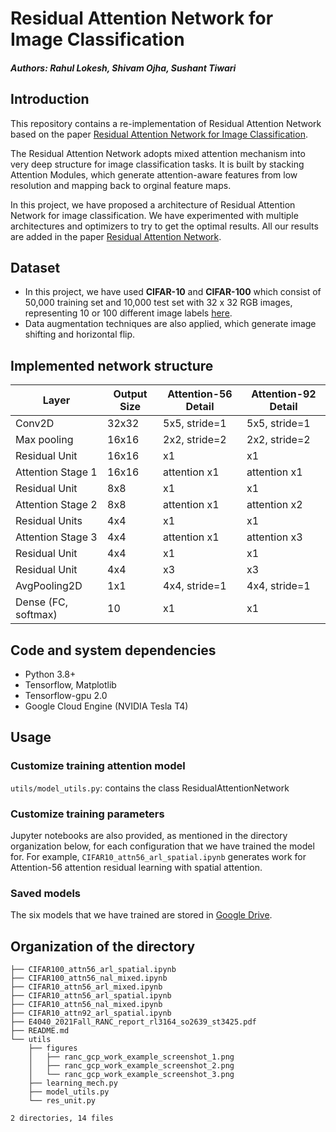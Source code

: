 # Residual Attention Network for Image Classification
##### Authors: Rahul Lokesh, Shivam Ojha, Sushant Tiwari

##  Introduction
This repository contains a re-implementation of Residual Attention Network based on the paper [Residual Attention Network for Image Classification](https://arxiv.org/pdf/1704.06904.pdf).

The Residual Attention Network adopts mixed attention mechanism into very deep structure for image classification tasks. It is built by stacking Attention Modules, which generate attention-aware features from low resolution and mapping back to orginal feature maps.

In this project, we have proposed a architecture of Residual Attention Network for image classification. We have experimented with multiple architectures and optimizers to try to get the optimal results. All our results are added in the paper [Residual Attention Network](https://github.com/ecbme4040/e4040-2021fall-project-RANC-rl3164-so2639-st3425/blob/main/E4040_2021Fall_RANC_report_rl3164_so2639_st3425.pdf).

## Dataset
- In this project, we have used **CIFAR-10** and **CIFAR-100** which consist of 50,000 training set and 10,000 test set with 32 x 32 RGB images, representing 10 or 100 different image labels [here](https://www.cs.toronto.edu/~kriz/cifar.html). 
- Data augmentation techniques are also applied, which generate image shifting and horizontal flip.


## Implemented network structure
| Layer       | Output Size | Attention-56 Detail | Attention-92 Detail |
| ----------- | ----------- | ------------------- | ------------------- |
| Conv2D | 32x32 | 5x5, stride=1 | 5x5, stride=1 |
| Max pooling | 16x16 | 2x2, stride=2 | 2x2, stride=2 |
| Residual Unit | 16x16 | x1 | x1 |
| Attention Stage 1 | 16x16 | attention x1 | attention x1 |
| Residual Unit | 8x8  | x1 | x1 |
| Attention Stage 2 | 8x8 | attention x1 | attention x2 |
| Residual Units | 4x4 | x1 | x1 |
| Attention Stage 3 | 4x4 | attention x1 | attention x3 |
| Residual Unit | 4x4 | x1 | x1 |
| Residual Unit | 4x4 | x3 | x3 |
| AvgPooling2D | 1x1 | 4x4, stride=1 | 4x4, stride=1 |
| Dense (FC, softmax) | 10 | x1 | x1 |


## Code and system dependencies
* Python 3.8+
* Tensorflow, Matplotlib
* Tensorflow-gpu 2.0
* Google Cloud Engine (NVIDIA Tesla T4)

## Usage

### Customize training attention model

`utils/model_utils.py`: contains the class ResidualAttentionNetwork

### Customize training parameters

Jupyter notebooks are also provided, as mentioned in the directory organization below, for each configuration that we have trained the model for. For example, `CIFAR10_attn56_arl_spatial.ipynb` generates work for Attention-56 attention residual learning with spatial attention.

### Saved models

The six models that we have trained are stored in [Google Drive](https://drive.google.com/drive/folders/1R7stBXi9x7ga_2523Re12TWYuHHewDFU?usp=sharing).


## Organization of the directory

```./
├── CIFAR100_attn56_arl_spatial.ipynb
├── CIFAR100_attn56_nal_mixed.ipynb
├── CIFAR10_attn56_arl_mixed.ipynb
├── CIFAR10_attn56_arl_spatial.ipynb
├── CIFAR10_attn56_nal_mixed.ipynb
├── CIFAR10_attn92_arl_spatial.ipynb
├── E4040_2021Fall_RANC_report_rl3164_so2639_st3425.pdf
├── README.md
└── utils
    ├── figures
    │   ├── ranc_gcp_work_example_screenshot_1.png
    │   ├── ranc_gcp_work_example_screenshot_2.png
    │   └── ranc_gcp_work_example_screenshot_3.png
    ├── learning_mech.py
    ├── model_utils.py
    └── res_unit.py

2 directories, 14 files
